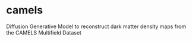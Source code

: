 # camels

Diffusion Generative Model to reconstruct dark matter density maps from the CAMELS Multifield Dataset
